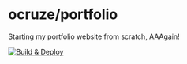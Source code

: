 # ocruze/portfolio

Starting my portfolio website from scratch, AAAgain!

[![Build & Deploy](https://github.com/ocruze/portfolio/actions/workflows/deploy.yml/badge.svg)](https://portfolio.arnestcruze.com)
